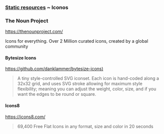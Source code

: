
### [Static resources](../) ~ Iconos

### The Noun Project
<https://thenounproject.com/>

Icons for everything. Over 2 Million curated icons, created by a global community

#### Bytesize Icons

  <https://github.com/danklammer/bytesize-icons)>

  > A tiny style-controlled SVG iconset. Each icon is hand-coded along a 32x32 grid, and uses SVG stroke allowing for
  maximum style flexibility; meaning you can adjust the weight, color, size, and
  if you want the edges to be round or square.

#### Icons8

  <https://icons8.com/>

  > 69,400 Free Flat Icons in any format, size and color in 20 seconds
